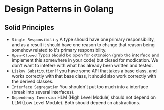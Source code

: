 # Design Patterns in Golang

## Solid Principles

- `Single Responsibility` A type should have one primary responsibility, and as a result it should have
  one reason to change that reason being somehow related to it's primary responsibility.
- `Open-Closed` Types should be open for extension (grab the interface and implement this somewhere in your code)
  but closed for modication. We don't want to intefere with what has already been written and tested.
- `Liskov Substitution` If you have some API that takes a base class,
  and works correctly with that base class, it should also work correctly with the derived classes.
- `Interface Segregation` You shouldn't put too much into a interface (break into several interfaces).
- `Dependency Inversion` HLM (High Level Module) should not depend on LLM (Low Level Module). Both should depend on abstractions.